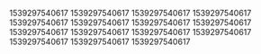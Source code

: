 1539297540617
1539297540617
1539297540617
1539297540617
1539297540617
1539297540617
1539297540617
1539297540617
1539297540617
1539297540617
1539297540617
1539297540617
1539297540617
1539297540617
1539297540617